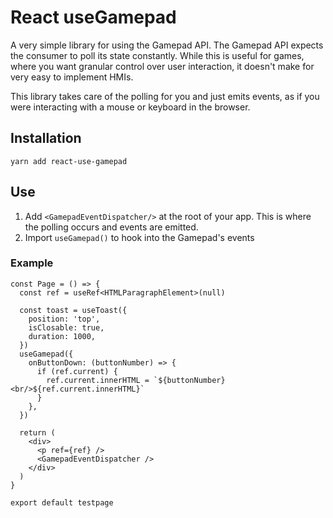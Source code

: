 # React useGamepad

A very simple library for using the Gamepad API. The Gamepad API expects the consumer to poll its state constantly. While this is useful for games, where you want granular control over user interaction, it doesn't make for very easy to implement HMIs.

This library takes care of the polling for you and just emits events, as if you were interacting with a mouse or keyboard in the browser.

## Installation

`yarn add react-use-gamepad`

## Use

1. Add `<GamepadEventDispatcher/>` at the root of your app. This is where the polling occurs and events are emitted.
2. Import `useGamepad()` to hook into the Gamepad's events

### Example

```tsx
const Page = () => {
  const ref = useRef<HTMLParagraphElement>(null)

  const toast = useToast({
    position: 'top',
    isClosable: true,
    duration: 1000,
  })
  useGamepad({
    onButtonDown: (buttonNumber) => {
      if (ref.current) {
        ref.current.innerHTML = `${buttonNumber}<br/>${ref.current.innerHTML}`
      }
    },
  })

  return (
    <div>
      <p ref={ref} />
      <GamepadEventDispatcher />
    </div>
  )
}

export default testpage
```
